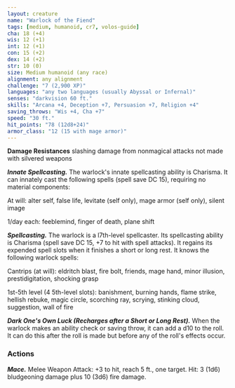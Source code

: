 ```yaml
---
layout: creature
name: "Warlock of the Fiend"
tags: [medium, humanoid, cr7, volos-guide]
cha: 18 (+4)
wis: 12 (+1)
int: 12 (+1)
con: 15 (+2)
dex: 14 (+2)
str: 10 (0)
size: Medium humanoid (any race)
alignment: any alignment
challenge: "7 (2,900 XP)"
languages: "any two languages (usually Abyssal or Infernal)"
senses: "darkvision 60 ft."
skills: "Arcana +4, Deception +7, Persuasion +7, Religion +4"
saving_throws: "Wis +4, Cha +7"
speed: "30 ft."
hit_points: "78 (12d8+24)"
armor_class: "12 (15 with mage armor)"
---
```


**Damage Resistances** slashing damage from nonmagical attacks not made with silvered weapons

***Innate Spellcasting.*** The warlock's innate spellcasting ability is Charisma. It can innately cast the following spells (spell save DC 15), requiring no material components:

At will: alter self, false life, levitate (self only), mage armor (self only), silent image

1/day each: feeblemind, finger of death, plane shift

***Spellcasting.*** The warlock is a l7th-level spellcaster. Its spellcasting ability is Charisma (spell save DC 15, +7 to hit with spell attacks). It regains its expended spell slots when it finishes a short or long rest. It knows the following warlock spells:

Cantrips (at will): eldritch blast, fire bolt, friends, mage hand, minor illusion, prestidigitation, shocking grasp

1st-5th level (4 5th-level slots): banishment, burning hands, flame strike, hellish rebuke, magic circle, scorching ray, scrying, stinking cloud, suggestion, wall of fire

***Dark One's Own Luck (Recharges after a Short or Long Rest).*** When the warlock makes an ability check or saving throw, it can add a d10 to the roll. It can do this after the roll is made but before any of the roll's effects occur.

### Actions

***Mace.*** Melee Weapon Attack: +3 to hit, reach 5 ft., one target. Hit: 3 (1d6) bludgeoning damage plus 10 (3d6) fire damage.